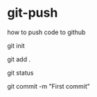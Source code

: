 # git-push
how to push code to github

git init

git add .

git status

git commit -m "First commit"


 
 

